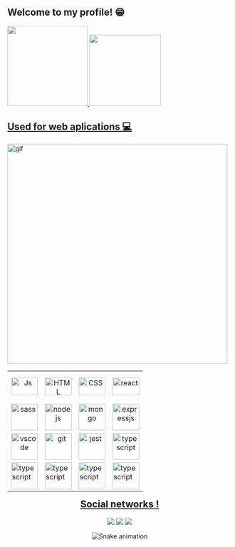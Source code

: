 ## Welcome to my profile! 😁

 <div>
   <a href="https://github.com/Pedro-Henrique-dos-Santos">
   <img height="180em" src="https://github-readme-stats.vercel.app/api?username=Pedro-Henrique-dos-Santos&show_icons=true&theme=synthwave&include_all_commits=true&count_private=true"/>
   <img height="160em" src="https://github-readme-stats.vercel.app/api/top-langs/?username=Pedro-Henrique-dos-Santos&layout=compact&langs_count=6&theme=synthwave"/>

</div>
 <h2>Used for web aplications 💻</h2>
 <img src="./Anime+Blogging_gif (480×270).gif" "height="312" width="494" alt="gif" align="left"/>
<table align="right">
  <tr height="72px">
   <td align="center">
     <img align="center" alt="Js" height="40" width="60" src="https://skillicons.dev/icons?i=javascript">
    </td>
   <td align="center">
     <img align="center" alt="HTML" height="40" width="60" src="https://skillicons.dev/icons?i=html">
   </td>
   <td align="center">
     <img align="center" alt="CSS" height="40" width="60" src="https://skillicons.dev/icons?i=css">
   </td>
   <td align="center">
     <img src="https://skillicons.dev/icons?i=react" height="40" width="60" alt="react" align="center" />
   </td>
  </tr>
 <tr >
  <td align="center">
  <img src="https://skillicons.dev/icons?i=sass" "height="40" width="60" alt="sass" align="center"/>
 </td>
   <td align="center">                                                                                                                                                 
  <img src="https://skillicons.dev/icons?i=nodejs" "height="40" width="60" alt="nodejs" align="center"/>
  </td>
   <td align="center">
  <img src="https://skillicons.dev/icons?i=mongodb" "height="40" width="60" alt="mongo" align="center" />
 </td>
 <td align="center">                                                                                                                                                   
  <img src="https://skillicons.dev/icons?i=expressjs" "height="40" width="60" alt="expressjs" align="center"/>
  </td>
 </tr>
  <tr >
  <td align="center">
  <img src="https://skillicons.dev/icons?i=redux" "height="40" width="60" alt="vscode" align="center"/>
 </td>
   <td align="center">                                                                                                                                                 
  <img src="https://skillicons.dev/icons?i=git" "height="40" width="60" alt="git" align="center"/>
  </td>
   <td align="center">
  <img src="https://skillicons.dev/icons?i=nestjs" "height="40" width="60" alt="jest" align="center" />
 </td>
 <td align="center">                                                                                                                                                   
  <img src="https://skillicons.dev/icons?i=ts" "height="40" width="60" alt="typescript" align="center"/>
  </td>
 </tr>
 <tr>
  <td>
   <img src="https://skillicons.dev/icons?i=vscode" "height="40" width="60" alt="typescript" align="center"/>
  </td>
  <td>
   <img src="https://skillicons.dev/icons?i=styledcomponents" "height="40" width="60" alt="typescript" align="center"/>
  </td>     
  <td>
   <img src="https://skillicons.dev/icons?i=mysql" "height="40" width="60" alt="typescript" align="center"/>
  </td>   
    <td>
   <img src="https://skillicons.dev/icons?i=prisma" "height="40" width="60" alt="typescript" align="center"/>
  </td>                                                                                                         
   </table>                
                 
</div>
 
 <br>
  <br>
<br>
<br>
<br>                                                                                                           
<br>
<br>
<br>
<br>
<br>
<br>     
<br>
<br>                                                                                                           
  <h2 align="center">Social networks !</h2>
 
<div align="center"> 
  
  <a href="https://www.instagram.com/ptb0y/" target="_blank"><img src="https://img.shields.io/badge/-Instagram-%23E4405F?style=for-the-badge&logo=instagram&logoColor=white" target="_blank"></a>
  <a href = ""><img src="https://img.shields.io/badge/-Gmail-%23333?style=for-the-badge&logo=gmail&logoColor=white" target="_blank"></a>
  <a href="" target="_blank"><img src="https://img.shields.io/badge/-LinkedIn-%230077B5?style=for-the-badge&logo=linkedin&logoColor=white" target="_blank"></a> 
 
  ![Snake animation](https://github.com/Pedro-Henrique-dos-Santos/Pedro-Henrique-dos-Santos/blob/output/github-contribution-grid-snake.svg)

</div>
